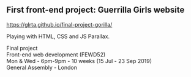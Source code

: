 ## First front-end project: Guerrilla Girls website
https://glrta.github.io/final-project-gorilla/

Playing with HTML, CSS and JS Parallax.


Final project<br>
Front-end web development (FEWD52)<br>
Mon & Wed - 6pm-9pm - 10 weeks (15 Jul - 23 Sep 2019)<br>
General Assembly - London 





